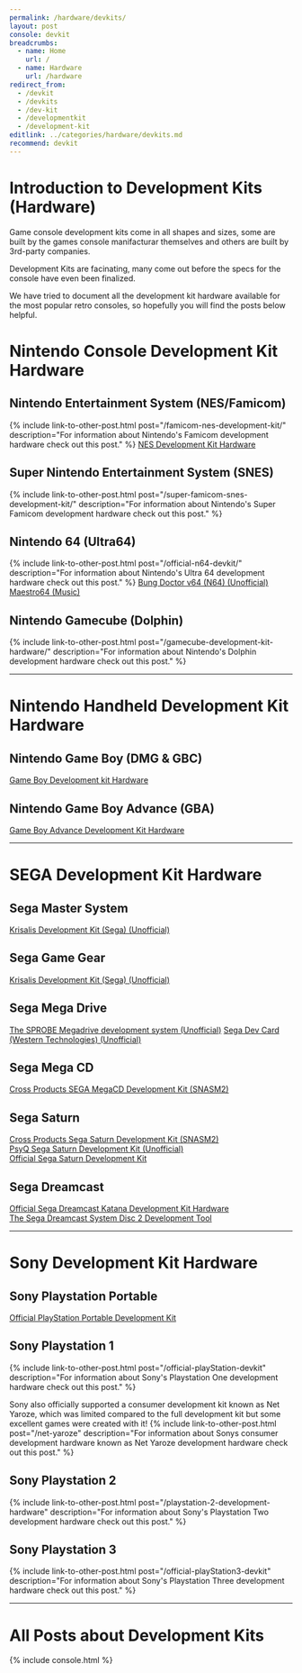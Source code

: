 ```yaml
---
permalink: /hardware/devkits/
layout: post
console: devkit
breadcrumbs:
  - name: Home
    url: /
  - name: Hardware
    url: /hardware
redirect_from:
  - /devkit
  - /devkits
  - /dev-kit
  - /developmentkit
  - /development-kit
editlink: ../categories/hardware/devkits.md
recommend: devkit
---
```


# Introduction to Development Kits (Hardware)
Game console development kits come in all shapes and sizes, some are built by the games console manifacturar themselves and others are built by 3rd-party companies.

Development Kits are facinating, many come out before the specs for the console have even been finalized. 

We have tried to document all the development kit hardware available for the most popular retro consoles, so hopefully you will find the posts below helpful.

# Nintendo Console Development Kit Hardware

## Nintendo Entertainment System (NES/Famicom)
{% include link-to-other-post.html post="/famicom-nes-development-kit/" description="For information about Nintendo's Famicom development hardware check out this post." %}
[NES Development Kit Hardware](https://www.retroreversing.com)

## Super Nintendo Entertainment System (SNES)
{% include link-to-other-post.html post="/super-famicom-snes-development-kit/" description="For information about Nintendo's Super Famicom development hardware check out this post." %}

## Nintendo 64 (Ultra64)
{% include link-to-other-post.html post="/official-n64-devkit/" description="For information about Nintendo's Ultra 64 development hardware check out this post." %}
[Bung Doctor v64 (N64) (Unofficial)](https://www.retroreversing.com/Bung-Doctor-v64/)
[Maestro64 (Music)](https://www.retroreversing.com/maestro64/) 

## Nintendo Gamecube (Dolphin)
{% include link-to-other-post.html post="/gamecube-development-kit-hardware/" description="For information about Nintendo's Dolphin development hardware check out this post." %}

---
# Nintendo Handheld Development Kit Hardware

## Nintendo Game Boy (DMG & GBC) 
[Game Boy Development kit Hardware](https://www.retroreversing.com/gameboy-development-kit-hardware/)
## Nintendo Game Boy Advance (GBA)
[Game Boy Advance Development Kit Hardware](https://www.retroreversing.com/game-boy-advance-development-kit/)

---
# SEGA Development Kit Hardware

## Sega Master System 
[Krisalis Development Kit (Sega) (Unofficial)](https://www.retroreversing.com/krisalis-development-kit-(sega)/)

## Sega Game Gear 
[Krisalis Development Kit (Sega) (Unofficial)](https://www.retroreversing.com/krisalis-development-kit-(sega)/)

## Sega Mega Drive 
[The SPROBE Megadrive development system (Unofficial)](https://www.retroreversing.com/sprobe-megadrive/) 
[Sega Dev Card (Western Technologies) (Unofficial)](https://www.retroreversing.com/sega-dev-card)

## Sega Mega CD 
[Cross Products SEGA MegaCD Development Kit (SNASM2)](https://www.retroreversing.com/snasm2-cross-products)

## Sega Saturn 
[Cross Products Sega Saturn Development Kit (SNASM2)](https://www.retroreversing.com/snasm2-sega-saturn/) <br /> [PsyQ Sega Saturn Development Kit (Unofficial)](https://www.retroreversing.com/psyq-sega-saturn/) <br /> [Official Sega Saturn Development Kit](https://www.retroreversing.com/sega-saturn-programming-box/)

## Sega Dreamcast
[Official Sega Dreamcast Katana Development Kit Hardware](https://www.retroreversing.com/Sega-Dreamcast-Katana-Development-Kit) <br /> [The Sega Dreamcast System Disc 2 Development Tool](https://www.retroreversing.com/Sega-Dreamcast-System-Disc-2)

---
# Sony Development Kit Hardware

## Sony Playstation Portable 
[Official PlayStation Portable Development Kit](https://www.retroreversing.com/official-psp-devkit)

## Sony Playstation 1
{% include link-to-other-post.html post="/official-playStation-devkit" description="For information about Sony's Playstation One development hardware check out this post." %}

Sony also officially supported a consumer development kit known as Net Yaroze, which was limited compared to the full development kit but some excellent games were created with it!
{% include link-to-other-post.html post="/net-yaroze" description="For information about Sonys consumer development hardware known as Net Yaroze development hardware check out this post." %}

## Sony Playstation 2 
{% include link-to-other-post.html post="/playstation-2-development-hardware" description="For information about Sony's Playstation Two development hardware check out this post." %}

## Sony Playstation 3 
{% include link-to-other-post.html post="/official-playStation3-devkit" description="For information about Sony's Playstation Three development hardware check out this post." %}

---
# All Posts about Development Kits

<div>
{% include console.html %}
</div>

